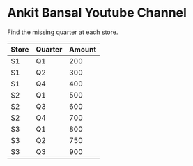 # Ankit Bansal Youtube Channel

Find the missing quarter at each store.

| Store | Quarter | Amount |
|-------|---------|--------|
|   S1  |   Q1    |  200   |
|   S1  |   Q2    |  300   |
|   S1  |   Q4    |  400   |
|   S2  |   Q1    |  500   |
|   S2  |   Q3    |  600   |
|   S2  |   Q4    |  700   |
|   S3  |   Q1    |  800   |
|   S3  |   Q2    |  750   |
|   S3  |   Q3    |  900   |
